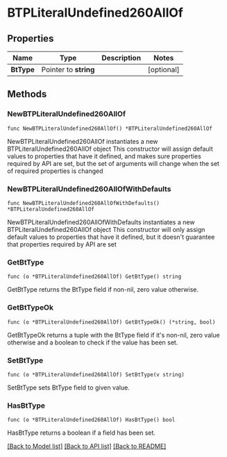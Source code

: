# BTPLiteralUndefined260AllOf

## Properties

Name | Type | Description | Notes
------------ | ------------- | ------------- | -------------
**BtType** | Pointer to **string** |  | [optional] 

## Methods

### NewBTPLiteralUndefined260AllOf

`func NewBTPLiteralUndefined260AllOf() *BTPLiteralUndefined260AllOf`

NewBTPLiteralUndefined260AllOf instantiates a new BTPLiteralUndefined260AllOf object
This constructor will assign default values to properties that have it defined,
and makes sure properties required by API are set, but the set of arguments
will change when the set of required properties is changed

### NewBTPLiteralUndefined260AllOfWithDefaults

`func NewBTPLiteralUndefined260AllOfWithDefaults() *BTPLiteralUndefined260AllOf`

NewBTPLiteralUndefined260AllOfWithDefaults instantiates a new BTPLiteralUndefined260AllOf object
This constructor will only assign default values to properties that have it defined,
but it doesn't guarantee that properties required by API are set

### GetBtType

`func (o *BTPLiteralUndefined260AllOf) GetBtType() string`

GetBtType returns the BtType field if non-nil, zero value otherwise.

### GetBtTypeOk

`func (o *BTPLiteralUndefined260AllOf) GetBtTypeOk() (*string, bool)`

GetBtTypeOk returns a tuple with the BtType field if it's non-nil, zero value otherwise
and a boolean to check if the value has been set.

### SetBtType

`func (o *BTPLiteralUndefined260AllOf) SetBtType(v string)`

SetBtType sets BtType field to given value.

### HasBtType

`func (o *BTPLiteralUndefined260AllOf) HasBtType() bool`

HasBtType returns a boolean if a field has been set.


[[Back to Model list]](../README.md#documentation-for-models) [[Back to API list]](../README.md#documentation-for-api-endpoints) [[Back to README]](../README.md)


